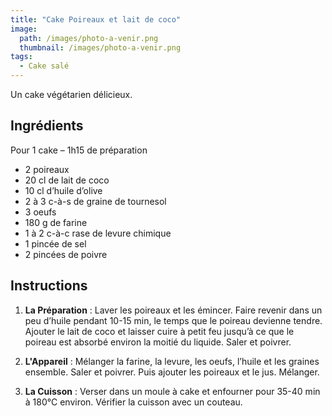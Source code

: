 ```yaml
---
title: "Cake Poireaux et lait de coco"
image: 
  path: /images/photo-a-venir.png
  thumbnail: /images/photo-a-venir.png
tags:
  - Cake salé
---
```


Un cake végétarien délicieux.

## Ingrédients

Pour 1 cake – 1h15 de préparation

* 2 poireaux
* 20 cl de lait de coco
* 10 cl d’huile d’olive
* 2 à 3 c-à-s de graine de tournesol
* 3 oeufs
* 180 g de farine 
* 1 à 2 c-à-c rase de levure chimique
* 1 pincée de sel
* 2 pincées de poivre

## Instructions

1. **La Préparation** : Laver les poireaux et les émincer. Faire revenir dans un peu d’huile pendant 10-15 min, le temps que le poireau devienne tendre. Ajouter le lait de coco et laisser cuire à petit feu jusqu’à ce que le poireau est absorbé environ la moitié du liquide. Saler et poivrer.

2. **L'Appareil** : Mélanger la farine, la levure, les oeufs, l’huile et les graines ensemble. Saler et poivrer. Puis ajouter les poireaux et le jus. Mélanger.

3. **La Cuisson** : Verser dans un moule à cake et enfourner pour 35-40 min à 180°C environ. Vérifier la cuisson avec un couteau.
